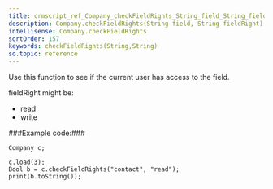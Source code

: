 ```yaml
---
title: crmscript_ref_Company_checkFieldRights_String_field_String_fieldRight
description: Company.checkFieldRights(String field, String fieldRight)
intellisense: Company.checkFieldRights
sortOrder: 157
keywords: checkFieldRights(String,String)
so.topic: reference
---
```


Use this function to see if the current user has access to the field.

fieldRight might be:


 - read
 - write




###Example code:###


    Company c;
    
    c.load(3);
    Bool b = c.checkFieldRights("contact", "read");
    print(b.toString());


